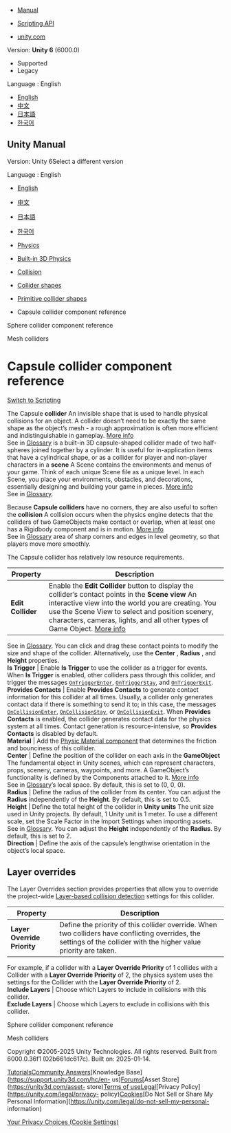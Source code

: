 [](https://docs.unity3d.com)

  * [Manual](../Manual/index.html)
  * [Scripting API](../ScriptReference/index.html)

  * [unity.com](https://unity.com/)

Version: **Unity 6** (6000.0)

  * Supported
  * Legacy

Language : English

  * [English](/Manual/class-CapsuleCollider.html)
  * [中文](/cn/current/Manual/class-CapsuleCollider.html)
  * [日本語](/ja/current/Manual/class-CapsuleCollider.html)
  * [한국어](/kr/current/Manual/class-CapsuleCollider.html)

[](https://docs.unity3d.com)

## Unity Manual

Version: Unity 6Select a different version

Language : English

  * [English](/Manual/class-CapsuleCollider.html)
  * [中文](/cn/current/Manual/class-CapsuleCollider.html)
  * [日本語](/ja/current/Manual/class-CapsuleCollider.html)
  * [한국어](/kr/current/Manual/class-CapsuleCollider.html)

  * [Physics](PhysicsSection.html)
  * [Built-in 3D Physics](PhysicsOverview.html)
  * [Collision](collision-section.html)
  * [Collider shapes](collider-shapes.html)
  * [Primitive collider shapes](primitive-colliders.html)
  * Capsule collider component reference

[](class-SphereCollider.html)

Sphere collider component reference

[](mesh-colliders.html)

Mesh colliders

# Capsule collider component reference

[Switch to Scripting](../ScriptReference/CapsuleCollider.html "Go to
CapsuleCollider page in the Scripting Reference")

The Capsule **collider** An invisible shape that is used to handle physical
collisions for an object. A collider doesn’t need to be exactly the same shape
as the object’s mesh - a rough approximation is often more efficient and
indistinguishable in gameplay. [More info](CollidersOverview.html)  
See in [Glossary](Glossary.html#Collider) is a built-in 3D capsule-shaped
collider made of two half-spheres joined together by a cylinder. It is useful
for in-application items that have a cylindrical shape, or as a collider for
player and non-player characters in a **scene** A Scene contains the
environments and menus of your game. Think of each unique Scene file as a
unique level. In each Scene, you place your environments, obstacles, and
decorations, essentially designing and building your game in pieces. [More
info](CreatingScenes.html)  
See in [Glossary](Glossary.html#Scene).

Because **Capsule colliders** have no corners, they are also useful to soften
the **collision** A collision occurs when the physics engine detects that the
colliders of two GameObjects make contact or overlap, when at least one has a
Rigidbody component and is in motion. [More info](CollidersOverview.html)  
See in [Glossary](Glossary.html#Collision) area of sharp corners and edges in
level geometry, so that players move more smoothly.

The Capsule collider has relatively low resource requirements.

**Property** | **Description**  
---|---  
**Edit Collider** | Enable the **Edit Collider** button to display the collider’s contact points in the **Scene view** An interactive view into the world you are creating. You use the Scene View to select and position scenery, characters, cameras, lights, and all other types of Game Object. [More info](UsingTheSceneView.html)  
See in [Glossary](Glossary.html#SceneView). You can click and drag these
contact points to modify the size and shape of the collider. Alternatively,
use the **Center** , **Radius** , and **Height** properties.  
**Is Trigger** | Enable **Is Trigger** to use the collider as a trigger for events. When **Is Trigger** is enabled, other colliders pass through this collider, and trigger the messages [`OnTriggerEnter`](../ScriptReference/Collider.OnTriggerEnter.html), [`OnTriggerStay`](../ScriptReference/Collider.OnTriggerStay.html), and [`OnTriggerExit`](../ScriptReference/Collider.OnTriggerExit.html).  
**Provides Contacts** | Enable **Provides Contacts** to generate contact information for this collider at all times. Usually, a collider only generates contact data if there is something to send it to; in this case, the messages [`OnCollisionEnter`](../ScriptReference/Collider.OnCollisionEnter.html), [`OnCollisionStay`](../ScriptReference/Collider.OnCollisionStay.html), or [`OnCollisionExit`](../ScriptReference/Collider.OnCollisionExit.html). When **Provides Contacts** is enabled, the collider generates contact data for the physics system at all times. Contact generation is resource-intensive, so **Provides Contacts** is disabled by default.  
**Material** | Add the [Physic Material component](class-PhysicsMaterial.html) that determines the friction and bounciness of this collider.  
**Center** | Define the position of the collider on each axis in the **GameObject** The fundamental object in Unity scenes, which can represent characters, props, scenery, cameras, waypoints, and more. A GameObject’s functionality is defined by the Components attached to it. [More info](class-GameObject.html)  
See in [Glossary](Glossary.html#GameObject)’s local space. By default, this is
set to (0, 0, 0).  
**Radius** | Define the radius of the collider from its center. You can adjust the **Radius** independently of the **Height**. By default, this is set to 0.5.  
**Height** | Define the total height of the collider in **Unity units** The unit size used in Unity projects. By default, 1 Unity unit is 1 meter. To use a different scale, set the Scale Factor in the Import Settings when importing assets.  
See in [Glossary](Glossary.html#Unityunit). You can adjust the **Height**
independently of the **Radius**. By default, this is set to 2.  
**Direction** | Define the axis of the capsule’s lengthwise orientation in the object’s local space.  
  
## Layer overrides

The Layer Overrides section provides properties that allow you to override the
project-wide [Layer-based collision detection](LayerBasedCollision.html)
settings for this collider.

**Property** | **Description**  
---|---  
**Layer Override Priority** | Define the priority of this collider override. When two colliders have conflicting overrides, the settings of the collider with the higher value priority are taken.   
For example, if a collider with a **Layer Override Priority** of 1 collides
with a Collider with a **Layer Override Priority** of 2, the physics system
uses the settings for the Collider with the **Layer Override Priority** of 2.  
**Include Layers** | Choose which Layers to include in collisions with this collider.  
**Exclude Layers** | Choose which Layers to exclude in collisions with this collider.  
  
[](class-SphereCollider.html)

Sphere collider component reference

[](mesh-colliders.html)

Mesh colliders

Copyright ©2005-2025 Unity Technologies. All rights reserved. Built from
6000.0.36f1 (02b661dc617c). Built on: 2025-01-14.

[Tutorials](https://learn.unity.com/)[Community
Answers](https://answers.unity3d.com)[Knowledge
Base](https://support.unity3d.com/hc/en-
us)[Forums](https://forum.unity3d.com)[Asset Store](https://unity3d.com/asset-
store)[Terms of
use](https://docs.unity3d.com/Manual/TermsOfUse.html)[Legal](https://unity.com/legal)[Privacy
Policy](https://unity.com/legal/privacy-
policy)[Cookies](https://unity.com/legal/cookie-policy)[Do Not Sell or Share
My Personal Information](https://unity.com/legal/do-not-sell-my-personal-
information)

[Your Privacy Choices (Cookie Settings)](javascript:void\(0\);)

